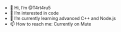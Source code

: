 - 👋 Hi, I’m @T4rt4ru5
- 👀 I’m interested in code
- 🌱 I’m currently learning advanced C++ and Node.js
- 📫 How to reach me: Currently on Mute

<!---
T4rt4ru5/T4rt4ru5 is a ✨ special ✨ repository because its `README.md` (this file) appears on your GitHub profile.
You can click the Preview link to take a look at your changes.
--->
